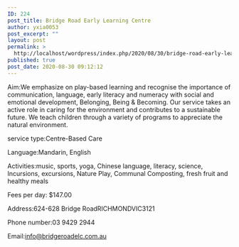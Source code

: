 ```yaml
---
ID: 224
post_title: Bridge Road Early Learning Centre
author: yxia0053
post_excerpt: ""
layout: post
permalink: >
  http://localhost/wordpress/index.php/2020/08/30/bridge-road-early-learning-centre/
published: true
post_date: 2020-08-30 09:12:12
---
```

Aim:We emphasize on play-based learning and recognise the importance of communication, language, early literacy and numeracy with social and emotional development, Belonging, Being & Becoming. Our service takes an active role in caring for the environment and contributes to a sustainable future. We teach children through a variety of programs to appreciate the natural environment.

service type:Centre-Based Care

Language:Mandarin, English

Activities:music, sports, yoga, Chinese language, literacy, science, Incursions, excursions, Nature Play, Communal Composting, fresh fruit and healthy meals

Fees per day: $147.00

Address:624-628 Bridge RoadRICHMONDVIC3121

Phone number:03 9429 2944

Email:info@bridgeroadelc.com.au